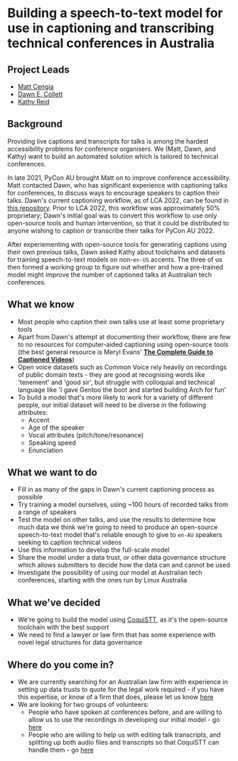 # Building a speech-to-text model for use in captioning and transcribing technical conferences in Australia

## Project Leads

- [Matt Cengia](https://github.com/mattcen)
- [Dawn E. Collett](https://github.com/lisushka)
- [Kathy Reid](https://github.com/KathyReid)

## Background

Providing live captions and transcripts for talks is among the hardest accessibility problems for conference organisers.  We (Matt, Dawn, and Kathy) want to build an automated solution which is tailored to technical conferences.

In late 2021, PyCon AU brought Matt on to improve conference accessibility.  Matt contacted Dawn, who has significant experience with captioning talks for conferences, to discuss ways to encourage speakers to caption their talks.  Dawn's current captioning workflow, as of LCA 2022, can be found in [this repository](https://github.com/lisushka/caption-runbook).  Prior to LCA 2022, this workflow was approximately 50% proprietary; Dawn's initial goal was to convert this workflow to use only open-source tools and human intervention, so that it could be distributed to anyone wishing to caption or transcribe their talks for PyCon AU 2022.

After experiementing with open-source tools for generating captions using their own previous talks, Dawn asked Kathy about toolchains and datasets for training speech-to-text models on non-`en-US` accents.  The three of us then formed a working group to figure out whether and how a pre-trained model might improve the number of captioned talks at Australian tech conferences.

## What we know

- Most people who caption their own talks use at least some proprietary tools
- Apart from Dawn's attempt at documenting their workflow, there are few to no resources for computer-aided captioning using open-source tools (the best general resource is Meryl Evans' [**The Complete Guide to Captioned Videos**](https://meryl.net/captioned-videos-complete-guide/))
- Open voice datasets such as Common Voice rely heavily on recordings of public domain texts - they are good at recognising words like 'tenement' and 'good sir', but struggle with colloquial and technical language like 'I gave Gentoo the boot and started building Arch for fun'
- To build a model that's more likely to work for a variety of different people, our initial dataset will need to be diverse in the following attributes:
  - Accent
  - Age of the speaker
  - Vocal attributes (pitch/tone/resonance)
  - Speaking speed
  - Enunciation

## What we want to do

- Fill in as many of the gaps in Dawn's current captioning process as possible
- Try training a model ourselves, using ~100 hours of recorded talks from a range of speakers
- Test the model on other talks, and use the results to determine how much data we think we're going to need to produce an open-source speech-to-text model that's reliable enough to give to `en-AU` speakers seeking to caption technical videos
- Use this information to develop the full-scale model
- Share the model under a data trust, or other data governance structure which allows submitters to decide how the data can and cannot be used
- Investigate the possibility of using our model at Australian tech conferences, starting with the ones run by Linux Australia

## What we've decided

- We're going to build the model using [CoquiSTT](https://github.com/coqui-ai/STT), as it's the open-source toolchain with the best support
- We need to find a lawyer or law firm that has some experience with novel legal structures for data governance

## Where do you come in?

- We are currently searching for an Australian law firm with experience in setting up data trusts to quote for the legal work required - if you have this expertise, or know of a firm that does, please let us know [here](https://github.com/lisushka/foss-voice-model/issues/1)
- We are looking for two groups of volunteers:
  - People who have spoken at conferences before, and are willing to allow us to use the recordings in developing our initial model - go [here](https://github.com/lisushka/foss-voice-model/issues/2)
  - People who are willing to help us with editing talk transcripts, and splitting up both audio files and transcripts so that CoquiSTT can handle them - go [here](https://github.com/lisushka/foss-voice-model/issues/3)
